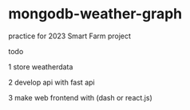 # mongodb-weather-graph

 practice for 2023 Smart Farm project

todo

1 store weatherdata

2 develop api with fast api

3 make web frontend with (dash or react.js)